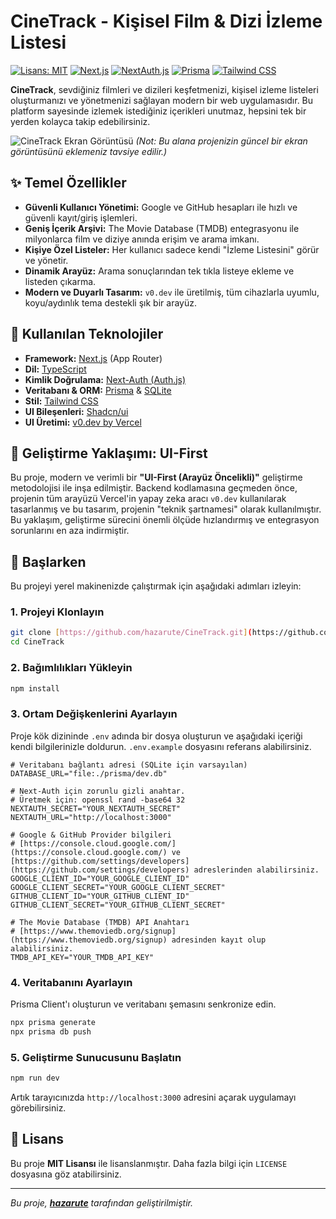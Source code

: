 #  CineTrack - Kişisel Film & Dizi İzleme Listesi

[![Lisans: MIT](https://img.shields.io/badge/License-MIT-blue.svg)](https://opensource.org/licenses/MIT)
[![Next.js](https://img.shields.io/badge/Next.js-000000?style=flat-square&logo=next.js&logoColor=white)](https://nextjs.org/)
[![NextAuth.js](https://img.shields.io/badge/NextAuth.js-000?style=flat-square&logo=next-auth&logoColor=white)](https://next-auth.js.org/)
[![Prisma](https://img.shields.io/badge/Prisma-2D3748?style=flat-square&logo=prisma&logoColor=white)](https://www.prisma.io/)
[![Tailwind CSS](https://img.shields.io/badge/Tailwind_CSS-38B2AC?style=flat-square&logo=tailwind-css&logoColor=white)](https://tailwindcss.com/)

**CineTrack**, sevdiğiniz filmleri ve dizileri keşfetmenizi, kişisel izleme listeleri oluşturmanızı ve yönetmenizi sağlayan modern bir web uygulamasıdır. Bu platform sayesinde izlemek istediğiniz içerikleri unutmaz, hepsini tek bir yerden kolayca takip edebilirsiniz.

![CineTrack Ekran Görüntüsü](https://i.imgur.com/your-screenshot-link.png)
*(Not: Bu alana projenizin güncel bir ekran görüntüsünü eklemeniz tavsiye edilir.)*

## ✨ Temel Özellikler

* **Güvenli Kullanıcı Yönetimi:** Google ve GitHub hesapları ile hızlı ve güvenli kayıt/giriş işlemleri.
* **Geniş İçerik Arşivi:** The Movie Database (TMDB) entegrasyonu ile milyonlarca film ve diziye anında erişim ve arama imkanı.
* **Kişiye Özel Listeler:** Her kullanıcı sadece kendi "İzleme Listesini" görür ve yönetir.
* **Dinamik Arayüz:** Arama sonuçlarından tek tıkla listeye ekleme ve listeden çıkarma.
* **Modern ve Duyarlı Tasarım:** `v0.dev` ile üretilmiş, tüm cihazlarla uyumlu, koyu/aydınlık tema destekli şık bir arayüz.

## 🚀 Kullanılan Teknolojiler

* **Framework:** [Next.js](https://nextjs.org/) (App Router)
* **Dil:** [TypeScript](https://www.typescriptlang.org/)
* **Kimlik Doğrulama:** [Next-Auth (Auth.js)](https://next-auth.js.org/)
* **Veritabanı & ORM:** [Prisma](https://www.prisma.io/) & [SQLite](https://www.sqlite.org/index.html)
* **Stil:** [Tailwind CSS](https://tailwindcss.com/)
* **UI Bileşenleri:** [Shadcn/ui](https://ui.shadcn.com/)
* **UI Üretimi:** [v0.dev by Vercel](https://v0.dev/)

## 📖 Geliştirme Yaklaşımı: UI-First

Bu proje, modern ve verimli bir **"UI-First (Arayüz Öncelikli)"** geliştirme metodolojisi ile inşa edilmiştir. Backend kodlamasına geçmeden önce, projenin tüm arayüzü Vercel'in yapay zeka aracı `v0.dev` kullanılarak tasarlanmış ve bu tasarım, projenin "teknik şartnamesi" olarak kullanılmıştır. Bu yaklaşım, geliştirme sürecini önemli ölçüde hızlandırmış ve entegrasyon sorunlarını en aza indirmiştir.

## 🏁 Başlarken

Bu projeyi yerel makinenizde çalıştırmak için aşağıdaki adımları izleyin:

### 1. Projeyi Klonlayın
```bash
git clone [https://github.com/hazarute/CineTrack.git](https://github.com/hazarute/CineTrack.git)
cd CineTrack
```

### 2. Bağımlılıkları Yükleyin
```bash
npm install
```

### 3. Ortam Değişkenlerini Ayarlayın
Proje kök dizininde `.env` adında bir dosya oluşturun ve aşağıdaki içeriği kendi bilgilerinizle doldurun. `.env.example` dosyasını referans alabilirsiniz.

```env
# Veritabanı bağlantı adresi (SQLite için varsayılan)
DATABASE_URL="file:./prisma/dev.db"

# Next-Auth için zorunlu gizli anahtar.
# Üretmek için: openssl rand -base64 32
NEXTAUTH_SECRET="YOUR_NEXTAUTH_SECRET"
NEXTAUTH_URL="http://localhost:3000"

# Google & GitHub Provider bilgileri
# [https://console.cloud.google.com/](https://console.cloud.google.com/) ve [https://github.com/settings/developers](https://github.com/settings/developers) adreslerinden alabilirsiniz.
GOOGLE_CLIENT_ID="YOUR_GOOGLE_CLIENT_ID"
GOOGLE_CLIENT_SECRET="YOUR_GOOGLE_CLIENT_SECRET"
GITHUB_CLIENT_ID="YOUR_GITHUB_CLIENT_ID"
GITHUB_CLIENT_SECRET="YOUR_GITHUB_CLIENT_SECRET"

# The Movie Database (TMDB) API Anahtarı
# [https://www.themoviedb.org/signup](https://www.themoviedb.org/signup) adresinden kayıt olup alabilirsiniz.
TMDB_API_KEY="YOUR_TMDB_API_KEY"
```

### 4. Veritabanını Ayarlayın
Prisma Client'ı oluşturun ve veritabanı şemasını senkronize edin.
```bash
npx prisma generate
npx prisma db push
```

### 5. Geliştirme Sunucusunu Başlatın
```bash
npm run dev
```
Artık tarayıcınızda `http://localhost:3000` adresini açarak uygulamayı görebilirsiniz.

## 📄 Lisans

Bu proje **MIT Lisansı** ile lisanslanmıştır. Daha fazla bilgi için `LICENSE` dosyasına göz atabilirsiniz.

---

*Bu proje, **[hazarute](https://github.com/hazarute)** tarafından geliştirilmiştir.*